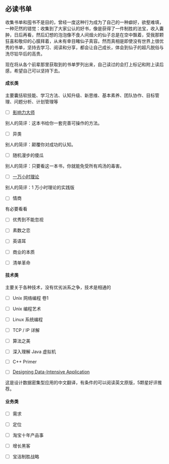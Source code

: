 
## 必读书单

收集书单和囤书不是目的，曾经一度这种行为成为了自己的一种癖好，欲壑难填，一种茫然的错觉：收集到了大家公认的好书，像是获得了一件制胜的法宝，收入囊肿，日后再看，然后幻想的泡泡像不食人间烟火的仙子总是在空中飘着，受我那颗狂喜和敬仰的心膜拜着，从未有幸目睹仙子真容。然而真相是即使没有世界上很优秀的书单，坚持去学习、阅读和分享，都会让自己成长，体会到仙子的超凡脱俗与洗尽铅华后的高贵。

现在将从各个前辈那里获取到的书单罗列出来，自己读过的会打上标记和附上读后感，希望自己可以坚持下去。

#### 成长类

主要囊括软技能、学习方法、认知升级、新思维、基本素养、团队协作、目标管理、问题分析、计划管理等

- [ ] [影响力大师](https://item.jd.com/12357674.html)

别人的简评：这本书给你一套完善可操作的方法。

- [ ] 异类

别人的简评：颠覆你对成功的认知。

- [ ] 随机漫步的傻瓜

别人的简评：只要看这一本书，你就能免受所有鸡汤的毒害。

- [ ] [一万小时理论](https://book.douban.com/subject/4726323/)

别人的简评：1 万小时理论的实践版

- [ ] 情商

有必要看看

- [ ] 优秀到不能忽视

- [ ] 素数之恋

- [ ] 英语耳

- [ ] 商业的本质

- [ ] 清单革命


#### 技术类

主要关于各种技术，没有优劣派系之争，技术是相通的

- [ ] Unix 网络编程 卷1

- [ ] Unix 编程艺术

- [ ] Linux 系统编程

- [ ] TCP / IP 详解

- [ ] 算法之美

- [ ] 深入理解 Java 虚拟机

- [ ] C++ Primer

- [ ] [Designing Data-Intensive Application](https://github.com/Vonng/ddia)

这是设计数据密集型应用的中文翻译，有条件的可以阅读英文原版，5颗星好评推荐。

#### 业务类

- [ ] 需求

- [ ] 定位

- [ ] 淘宝十年产品事

- [ ] 增长黑客

- [ ] 宝洁制胜战略
